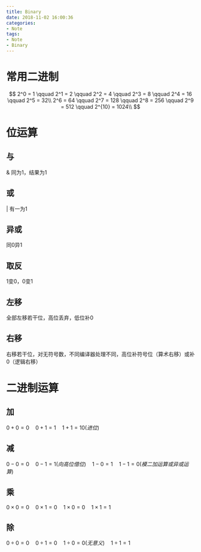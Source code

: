 ```yaml
---
title: Binary
date: 2018-11-02 16:00:36
categories:
- Note
tags:
- Note
- Binary
---
```

# 常用二进制

$$
2^0 = 1 \qquad 2^1 = 2 \qquad 2^2 = 4 \qquad 2^3 = 8 \qquad 2^4 = 16 \qquad 2^5 = 32\\
2^6 = 64 \qquad 2^7 = 128 \qquad 2^8 = 256 \qquad 2^9 = 512 \qquad 2^{10} = 1024\\
$$

# 位运算

## 与

& 同为1，结果为1

## 或

| 有一为1

## 异或

同0异1

## 取反

1变0，0变1

## 左移

全部左移若干位，高位丢弃，低位补0

## 右移

右移若干位，对无符号数，不同编译器处理不同，高位补符号位（算术右移）或补0（逻辑右移）

# 二进制运算

## 加

$0+0=0 \quad 0+1=1 \quad 1+1=10 (进位)$

## 减

$0-0=0 \quad 0-1=1(向高位借位) \quad 1-0=1 \quad 1-1=0 (模二加运算或异或运算)$

## 乘

$0 \times 0 = 0 \quad 0 \times 1 = 0 \quad 1 \times 0 = 0 \quad 1 \times 1 = 1$

## 除

$0 ÷ 0 = 0 \quad 0÷1 = 0 \quad 1÷0 = 0 (无意义) \quad 1÷1 = 1$
